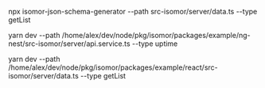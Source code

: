 npx isomor-json-schema-generator --path src-isomor/server/data.ts --type  getList

yarn dev --path /home/alex/dev/node/pkg/isomor/packages/example/ng-nest/src-isomor/server/api.service.ts --type uptime

yarn dev --path /home/alex/dev/node/pkg/isomor/packages/example/react/src-isomor/server/data.ts --type getList

